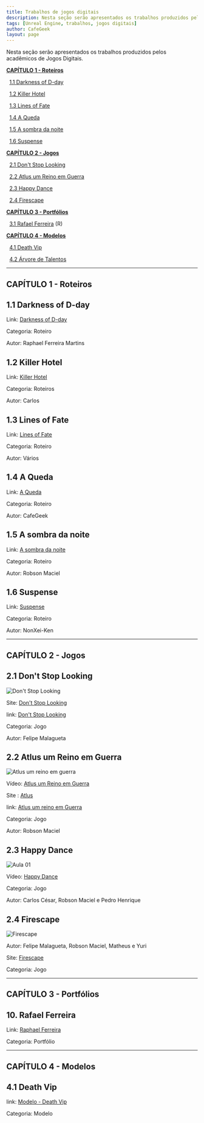 ```yaml
---
title: Trabalhos de jogos digitais
description: Nesta seção serão apresentados os trabalhos produzidos pelos acadêmicos de Jogos Digitais.
tags: [Unreal Engine, trabalhos, jogos digitais]
author: CafeGeek
layout: page
---
```



Nesta seção serão apresentados os trabalhos produzidos pelos acadêmicos de Jogos Digitais.

<a name="indice"></a>
**[CAPÍTULO  1 - Roteiros](#1 "CAPÍTULO  1 - Roteiros")**

&nbsp;&nbsp;[1.1 Darkness of D-day](#1.1)

&nbsp;&nbsp;[1.2 Killer Hotel](#1.2)

&nbsp;&nbsp;[1.3 Lines of Fate](#1.3)

&nbsp;&nbsp;[1.4 A Queda](#1.4)

&nbsp;&nbsp;[1.5 A sombra da noite](#1.5)

&nbsp;&nbsp;[1.6 Suspense](#1.6)


**[CAPÍTULO  2 - Jogos](#2 "CAPÍTULO  2 - Jogos")**

&nbsp;&nbsp;[2.1 Don't Stop Looking](#2.1)

&nbsp;&nbsp;[2.2 Atlus um Reino em Guerra](#2.2)

&nbsp;&nbsp;[2.3 Happy Dance](#2.3)

&nbsp;&nbsp;[2.4 Firescape](#2.4)


**[CAPÍTULO  3 - Portfólios](#3 "CAPÍTULO  3 - Portfólios")**

&nbsp;&nbsp;[3.1 Rafael Ferreira](#3.1) (R)


**[CAPÍTULO  4 - Modelos](#4 "CAPÍTULO  4 - Modelos")**

&nbsp;&nbsp;[4.1 Death Vip](#4.1)

&nbsp;&nbsp;[4.2 Árvore  de Talentos](jogos_digitais_talentos.html)

***

<a name="1"></a>
## CAPÍTULO 1 - Roteiros

<a name="1.1"></a>
## 1.1 Darkness of D-day
Link: [Darkness of D-day](darkness_of_day.html)

Categoria: Roteiro

Autor: Raphael Ferreira Martins

<a name="1.2"></a>
## 1.2 Killer Hotel
Link: [Killer Hotel](killer_hotel.html)

Categoria: Roteiros

Autor: Carlos

<a name="1.3"></a>
## 1.3 Lines of Fate
Link: [Lines of Fate](lines_of_fate.html)

Categoria: Roteiro

Autor: Vários

<a name="1.4"></a>
## 1.4 A Queda

Link: [A Queda](#)

Categoria: Roteiro

Autor: CafeGeek

<a name="1.5"></a>
## 1.5 A sombra da noite
Link: [A sombra da noite](a_sombra_da_noite.html)

Categoria: Roteiro

Autor: Robson Maciel

<a name="1.6"></a>
## 1.6 Suspense
Link: [Suspense](suspense.html)

Categoria: Roteiro

Autor: NonXei-Ken


***

<a name="2"></a>
## CAPÍTULO 2 - Jogos
<a name="2.1"></a>

## 2.1 Don't Stop Looking

![Don't Stop Looking](https://m.gjcdn.net/game-screenshot/300/4621714-ux45ttaz-v4.webp)

Site: [Don't Stop Looking](https://gamejolt.com/games/dontstoplooking/557220)   

link: [Don't Stop Looking](dont_stop_looking.html)

Categoria: Jogo

Autor: Felipe Malagueta

<a name="2.2"></a>
## 2.2 Atlus um Reino em Guerra  

![Atlus um reino em guerra](https://m.gjcdn.net/game-screenshot/400/4796418-naut7iug-v4.webp)               

Vídeo: [Atlus um Reino em Guerra](https://www.youtube.com/watch?v=pu4LWLRCIKk)    

Site : [Atlus](https://gamejolt.com/games/atlus/557935)

link: [Atlus um reino em Guerra](https://github.com/SoBoRn85/JCC)     

Categoria: Jogo

Autor: Robson Maciel

<a name="2.3"></a>
## 2.3 Happy Dance  

![Aula 01](http://img.youtube.com/vi/pegQzuS_Qr8/0.jpg)    

Vídeo: [Happy Dance](https://www.youtube.com/watch?v=pegQzuS_Qr8&t=99s)       

Categoria: Jogo

Autor: Carlos César, Robson Maciel e Pedro Henrique

<a name="2.4"></a>
## 2.4 Firescape   

![Firescape](https://m.gjcdn.net/game-screenshot/300/2270444-dew2tkfe-v4.webp)            

Autor: Felipe Malagueta, Robson Maciel, Matheus e Yuri        

Site: [Firescape](https://gamejolt.com/games/firescape/430743)    

Categoria: Jogo

***

<a name="3"></a>
## CAPÍTULO 3 - Portfólios

<a name="10"></a>
## 10. Rafael Ferreira
Link: [Raphael Ferreira](https://www.behance.net/raphaelferreira10)

Categoria: Portfólio

***

<a name="4"></a>
## CAPÍTULO 4 - Modelos

<a name="4.1"></a>
## 4.1 Death Vip
link: [Modelo - Death Vip](modelo_gdd_death_vip.html)

Categoria: Modelo
